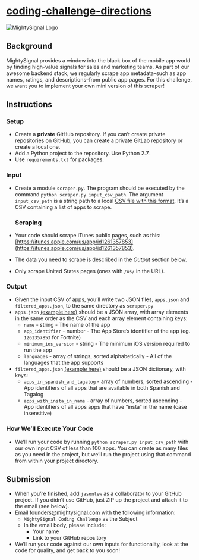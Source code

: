 [coding-challenge-directions](https://mightysignal.github.io/coding-challenge-directions/)
==========================================================================================

![MightySignal Logo](/coding-challenge-directions/mighty_signal_logo.png)

Background
----------

MightySignal provides a window into the black box of the mobile app world by finding high-value signals for sales and marketing teams. As part of our awesome backend stack, we regularly scrape app metadata–such as app names, ratings, and descriptions–from public app pages. For this challenge, we want you to implement your own mini version of this scraper!

Instructions
------------

### Setup

*   Create a **private** GitHub repository. If you can’t create private repositories on GitHub, you can create a private GitLab repository or create a local one.
*   Add a Python project to the repository. Use Python 2.7.
*   Use `requirements.txt` for packages.

### Input

*   Create a module `scraper.py`. The program should be executed by the command `python scraper.py input_csv_path`. The argument `input_csv_path` is a string path to a local [CSV file with this format](/coding-challenge-directions/input.csv). It’s a CSV containing a list of apps to scrape.
    
    ### Scraping
    
*   Your code should scrape iTunes public pages, such as this: [https://itunes.apple.com/us/app/id1261357853](https://itunes.apple.com/us/app/id1261357853).
*   The data you need to scrape is described in the _Output_ section below.
*   Only scrape United States pages (ones with `/us/` in the URL).

### Output

*   Given the input CSV of apps, you’ll write two JSON files, `apps.json` and `filtered_apps.json`, to the same directory as `scraper.py`
*   `apps.json` [(example here)](/coding-challenge-directions/apps.json) should be a JSON array, with array elements in the same order as the CSV and each array element containing keys:
    *   `name` - string - The name of the app
    *   `app_identifier` - number - The App Store’s identifier of the app (eg. `1261357853` for Fortnite)
    *   `minimum_ios_version` - string - The minimum iOS version required to run the app
    *   `languages` - array of strings, sorted alphabetically - All of the languages that the app supports
*   `filtered_apps.json` [(example here)](/coding-challenge-directions/filtered_apps.json) should be a JSON dictionary, with keys:
    *   `apps_in_spanish_and_tagalog` - array of numbers, sorted ascending - App identifiers of all apps that are available in both Spanish and Tagalog
    *   `apps_with_insta_in_name` - array of numbers, sorted ascending - App identifiers of all apps apps that have “insta” in the name (case insensitive)

### How We’ll Execute Your Code

*   We’ll run your code by running `python scraper.py input_csv_path` with our own input CSV of less than 100 apps. You can create as many files as you need in the project, but we’ll run the project using that command from within your project directory.

Submission
----------

*   When you’re finished, add `jasonlew` as a collaborator to your GitHub project. If you didn’t use GitHub, just ZIP up the project and attach it to the email (see below).
*   Email [founders@mightysignal.com](mailto:founders@mightysignal.com) with the following information:
    *   `MightySignal Coding Challenge` as the Subject
    *   In the email body, please include:
        *   Your name
        *   Link to your GitHub repository
*   We’ll run your code against our own inputs for functionality, look at the code for quality, and get back to you soon!


